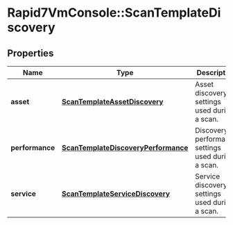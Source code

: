 # Rapid7VmConsole::ScanTemplateDiscovery

## Properties
Name | Type | Description | Notes
------------ | ------------- | ------------- | -------------
**asset** | [**ScanTemplateAssetDiscovery**](ScanTemplateAssetDiscovery.md) | Asset discovery settings used during a scan. | [optional] 
**performance** | [**ScanTemplateDiscoveryPerformance**](ScanTemplateDiscoveryPerformance.md) | Discovery performance settings used during a scan. | [optional] 
**service** | [**ScanTemplateServiceDiscovery**](ScanTemplateServiceDiscovery.md) | Service discovery settings used during a scan. | [optional] 



